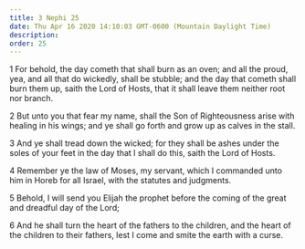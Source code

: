 ```yaml
---
title: 3 Nephi 25
date: Thu Apr 16 2020 14:10:03 GMT-0600 (Mountain Daylight Time)
description: 
order: 25
---
```


<p>
  1 For behold, the day cometh that shall burn as an oven; and all the proud,
  yea, and all that do wickedly, shall be stubble; and the day that cometh shall
  burn them up, saith the Lord of Hosts, that it shall leave them neither root
  nor branch.
</p>
<p>
  2 But unto you that fear my name, shall the Son of Righteousness arise with
  healing in his wings; and ye shall go forth and grow up as calves in the
  stall.
</p>
<p>
  3 And ye shall tread down the wicked; for they shall be ashes under the soles
  of your feet in the day that I shall do this, saith the Lord of Hosts.
</p>
<p>
  4 Remember ye the law of Moses, my servant, which I commanded unto him in
  Horeb for all Israel, with the statutes and judgments.
</p>
<p>
  5 Behold, I will send you Elijah the prophet before the coming of the great
  and dreadful day of the Lord;
</p>
<p>
  6 And he shall turn the heart of the fathers to the children, and the heart of
  the children to their fathers, lest I come and smite the earth with a curse.
</p>
